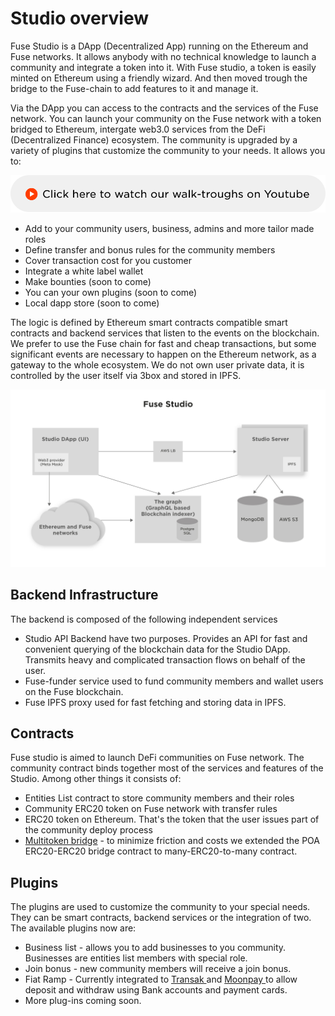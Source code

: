 # Studio overview

Fuse Studio is a DApp \(Decentralized App\) running on the Ethereum and Fuse networks.  It allows anybody with no technical knowledge to launch a community and integrate a token into it. With Fuse studio, a token is easily minted on Ethereum using a friendly wizard. And then moved trough the bridge to the Fuse-chain to add features to it and manage it.

  
  
Via the DApp you can access to the contracts and the services of the Fuse network. You can launch your community on the Fuse network with a token bridged to Ethereum, intergate web3.0 services from the DeFi \(Decentralized Finance\) ecosystem. The community is upgraded by a variety of plugins that customize the community to your needs. It allows you to:

![](../.gitbook/assets/image%20%284%29.png) 

* Add to your community users, business, admins and more tailor made roles
* Define transfer and bonus rules for the community members
* Cover transaction cost for you customer
* Integrate a white label wallet
* Make bounties \(soon to come\)
* You can your own plugins \(soon to come\)
* Local dapp store \(soon to come\)

The logic is defined by Ethereum smart contracts compatible smart contracts and backend services that listen to the events on the blockchain. We prefer to use the Fuse chain for fast and cheap transactions, but some significant events are necessary to happen on the Ethereum network, as a gateway to the whole ecosystem. We do not own user private data, it is controlled by the user itself via 3box and stored in IPFS.

![Fuse Studio architecture](../.gitbook/assets/image%20%283%29.png)

## Backend Infrastructure

The backend is composed of the following independent services

* Studio API Backend have two purposes. Provides an API for fast and convenient querying of the blockchain data for the Studio DApp. Transmits heavy and complicated transaction flows on behalf of the user.
* Fuse-funder service used to fund community members and wallet users on the Fuse blockchain.
* Fuse IPFS proxy used for fast fetching and storing data in IPFS.

## Contracts

Fuse studio is aimed to launch DeFi communities on Fuse network. The community contract binds together most of the services and features of the Studio. Among other things it consists of:

* Entities List contract to store community members and their roles
* Community ERC20 token on Fuse network with transfer rules
* ERC20 token on Ethereum. That's the token that the user issues part of the community deploy process
* [Multitoken bridge](https://github.com/fuseio/bridge-contracts) - to minimize friction and costs we extended the POA ERC20-ERC20 bridge contract to many-ERC20-to-many contract.

## Plugins

The plugins are used to customize the community to your special needs. They can be smart contracts, backend services or the integration of two. The available plugins now are:

* Business list - allows you to add businesses to you community. Businesses are entities list members with special role.
* Join bonus - new community members will receive a join bonus.
* Fiat Ramp - Currently integrated to [Transak ](https://transak.com/)and [Moonpay ](https://www.moonpay.io/)to allow deposit and withdraw using Bank accounts and payment cards.
* More plug-ins coming soon.



